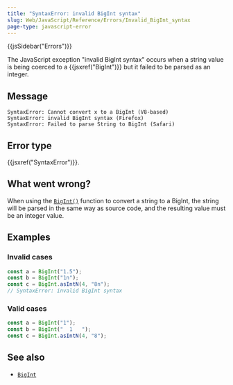 ```yaml
---
title: "SyntaxError: invalid BigInt syntax"
slug: Web/JavaScript/Reference/Errors/Invalid_BigInt_syntax
page-type: javascript-error
---
```


{{jsSidebar("Errors")}}

The JavaScript exception "invalid BigInt syntax" occurs when a string value is being coerced to a {{jsxref("BigInt")}} but it failed to be parsed as an integer.

## Message

```plain
SyntaxError: Cannot convert x to a BigInt (V8-based)
SyntaxError: invalid BigInt syntax (Firefox)
SyntaxError: Failed to parse String to BigInt (Safari)
```

## Error type

{{jsxref("SyntaxError")}}.

## What went wrong?

When using the [`BigInt()`](/Web/JavaScript/Reference/Global_Objects/BigInt/BigInt) function to convert a string to a BigInt, the string will be parsed in the same way as source code, and the resulting value must be an integer value.

## Examples

### Invalid cases

```js example-bad
const a = BigInt("1.5");
const b = BigInt("1n");
const c = BigInt.asIntN(4, "8n");
// SyntaxError: invalid BigInt syntax
```

### Valid cases

```js example-good
const a = BigInt("1");
const b = BigInt("  1   ");
const c = BigInt.asIntN(4, "8");
```

## See also

- [`BigInt`](/Web/JavaScript/Reference/Global_Objects/BigInt)
